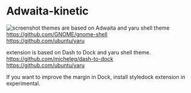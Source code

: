 # Adwaita-kinetic
![screenshot](https://github.com/orbitcorrecton/Adwaita-kinetic/blob/version-1.0/Screenshot.png?raw=true)
themes are based on Adwaita and yaru shell theme  
https://github.com/GNOME/gnome-shell  
https://github.com/ubuntu/yaru  
  
extension is based on Dash to Dock and yaru shell theme.  
https://github.com/micheleg/dash-to-dock  
https://github.com/ubuntu/yaru  
  
If you want to improve the margin in Dock, install styledock extension in experimental.
